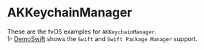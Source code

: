 # AKKeychainManager

These are the tvOS examples for `AKKeychainManager`.<br>
  1- [DemoSwift](https://github.com/AmrKoritem/AKLibrariesExamples/tree/feat/akkm-examples/AKKeychainManager/tvOS/DemoUIKi) shows the `Swift` and `Swift Package Manager` support.

